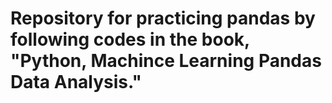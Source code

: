 # Repository for practicing pandas by following codes in the book, "Python, Machince Learning Pandas Data Analysis."
